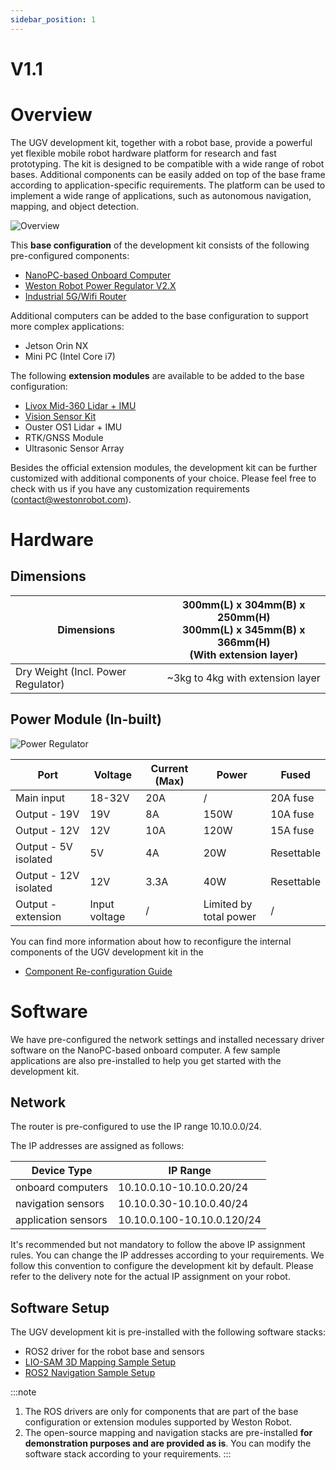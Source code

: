 ```yaml
---
sidebar_position: 1
---
```


# V1.1

# Overview

The UGV development kit, together with a robot base, provide a powerful yet flexible mobile robot hardware platform for research and fast prototyping. The kit is designed to be compatible with a wide range of robot bases. Additional components can be easily added on top of the base frame according to application-specific requirements. The platform can be used to implement a wide range of applications, such as autonomous navigation, mapping, and object detection.

![Overview](/img/system/ugv_devkit/v1.1/overview2.png)

This **base configuration** of the development kit consists of the following pre-configured components:

* [NanoPC-based Onboard Computer](/peripheral/computer/nanopc)
* [Weston Robot Power Regulator V2.X](/peripheral/power/power_regulator_v2)
* [Industrial 5G/Wifi Router](/peripheral/network/industrial_5g_router)

Additional computers can be added to the base configuration to support more complex applications:

* Jetson Orin NX
* Mini PC (Intel Core i7)

The following **extension modules** are available to be added to the base configuration:

* [Livox Mid-360 Lidar + IMU](/system/ugv_devkit/v1/mid360_extension)
* [Vision Sensor Kit](/system/ugv_devkit/v1/vision_extension)
* Ouster OS1 Lidar + IMU
* RTK/GNSS Module
* Ultrasonic Sensor Array

Besides the official extension modules, the development kit can be further customized with additional components of your choice. Please feel free to check with us if you have any customization requirements (contact@westonrobot.com).

# Hardware

## Dimensions

| Dimensions | 300mm(L) x 304mm(B) x 250mm(H)<br/>300mm(L) x 345mm(B) x 366mm(H)<br/>(With extension layer) |
|------------|----------------------------------|
| Dry Weight (Incl. Power Regulator) | ~3kg to 4kg with extension layer |

## Power Module (In-built)

![Power Regulator](/img/system/ugv_devkit/v1.1/pwr_reg2.png)

| Port | Voltage | Current (Max) | Power | Fused |
|------|---------|---------------|-------|-------|
| Main input | 18-32V | 20A | / | 20A fuse |
| Output - 19V | 19V | 8A | 150W | 10A fuse |
| Output - 12V | 12V | 10A | 120W | 15A fuse |
| Output - 5V isolated | 5V | 4A | 20W | Resettable |
| Output - 12V isolated | 12V | 3.3A | 40W | Resettable |
| Output - extension | Input voltage | / | Limited by total power | / |

You can find more information about how to reconfigure the internal components of the UGV development kit in the 

* [Component Re-configuration Guide](/system/ugv_devkit/v1.1/component_reconfiguration)

# Software

We have pre-configured the network settings and installed necessary driver software on the NanoPC-based onboard computer. A few sample applications are also pre-installed to help you get started with the development kit.

## Network

The router is pre-configured to use the IP range 10.10.0.0/24.

The IP addresses are assigned as follows:

| Device Type | IP Range |
|-------------|----------|
| onboard computers | 10.10.0.10-10.10.0.20/24 |
| navigation sensors | 10.10.0.30-10.10.0.40/24 |
| application sensors | 10.10.0.100-10.10.0.120/24 |

It's recommended but not mandatory to follow the above IP assignment rules. You can change the IP addresses according to your requirements. We follow this convention to configure the development kit by default. Please refer to the delivery note for the actual IP assignment on your robot.

## Software Setup

The UGV development kit is pre-installed with the following software stacks:

* ROS2 driver for the robot base and sensors
* [LIO-SAM 3D Mapping Sample Setup](https://github.com/westonrobot/wr_devkit_mapping)
* [ROS2 Navigation Sample Setup](/system/ugv_devkit/v1/nav2_sample_setup_guide)

:::note
1. The ROS drivers are only for components that are part of the base configuration or extension modules supported by Weston Robot.
2. The open-source mapping and navigation stacks are pre-installed **for demonstration purposes and are provided as is**. You can modify the software stack according to your requirements.
:::
